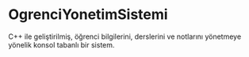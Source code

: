 # OgrenciYonetimSistemi
C++ ile geliştirilmiş, öğrenci bilgilerini, derslerini ve notlarını yönetmeye yönelik konsol tabanlı bir sistem.
